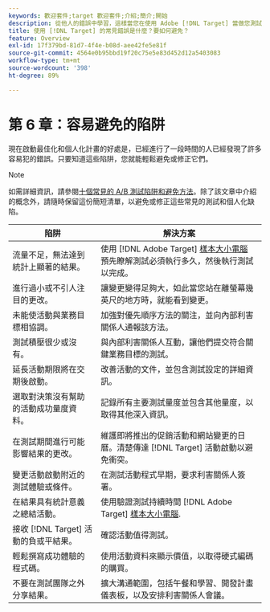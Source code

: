 ```yaml
---
keywords: 歡迎套件;target 歡迎套件;介紹;簡介;開始
description: 從他人的錯誤中學習，這樣當您在使用 Adobe [!DNL Target] 當做您測試與個人化策略的一部分時，就不會重蹈覆轍。
title: 使用 [!DNL Target] 的常見錯誤是什麼？要如何避免？
feature: Overview
exl-id: 17f379bd-81d7-4f4e-b08d-aee42fe5e81f
source-git-commit: 4564e0b95bbd19f20c75e5e83d452d12a5403083
workflow-type: tm+mt
source-wordcount: '398'
ht-degree: 89%

---
```


# 第 6 章：容易避免的陷阱

現在啟動最佳化和個人化計畫的好處是，已經進行了一段時間的人已經發現了許多容易犯的錯誤。只要知道這些陷阱，您就能輕鬆避免或修正它們。

>[!NOTE]
>
>如需詳細資訊，請參閱[十個常見的 A/B 測試陷阱和避免方法](/help/main/c-activities/t-test-ab/common-ab-testing-pitfalls.md)。除了該文章中介紹的概念外，請隨時保留這份簡短清單，以避免或修正這些常見的測試和個人化缺陷。

| 陷阱 | 解決方案 |
| --- | --- |
| 流量不足，無法達到統計上顯著的結果。 | 使用 [!DNL Adobe Target] [樣本大小電腦](/help/main/c-activities/t-test-ab/sample-size-determination.md#section_6B8725BD704C4AFE939EF2A6B6E834E6) 預先瞭解測試必須執行多久，然後執行測試以完成。 |
| 進行過小或不引人注目的更改。 | 讓變更變得足夠大，如此當您站在離螢幕幾英尺的地方時，就能看到變更。 |
| 未能使活動與業務目標相協調。 | 加強對優先順序方法的關注，並向內部利害關係人通報該方法。 |
| 測試積壓很少或沒有。 | 與內部利害關係人互動，讓他們提交符合關鍵業務目標的測試。 |
| 延長活動期限將在交期後啟動。 | 改善活動的文件，並包含測試設定的詳細資訊。 |
| 選取對決策沒有幫助的活動成功量度資料。 | 記錄所有主要測試量度並包含其他量度，以取得其他深入資訊。 |
| 在測試期間進行可能影響結果的更改。 | 維護即將推出的促銷活動和網站變更的日曆。清楚傳達 [!DNL Target] 活動啟動以避免衝突。 |
| 變更活動啟動附近的測試體驗或條件。 | 在測試活動程式早期，要求利害關係人簽署。 |
| 在結果具有統計意義之總結活動。 | 使用驗證測試持續時間 [!DNL Adobe Target] [樣本大小電腦](/help/main/c-activities/t-test-ab/sample-size-determination.md#section_6B8725BD704C4AFE939EF2A6B6E834E6). |
| 接收 [!DNL Target] 活動的負或平結果。 | 確認活動值得測試。 |
| 輕鬆撰寫成功體驗的程式碼。 | 使用活動資料來顯示價值，以取得硬式編碼的購買。 |
| 不要在測試團隊之外分享結果。 | 擴大溝通範圍，包括午餐和學習、開發計畫儀表板，以及安排利害關係人會議。 |
